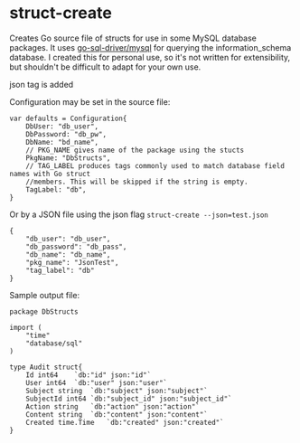 struct-create
=============

Creates Go source file of structs for use in some MySQL database packages. It uses [go-sql-driver/mysql](https://github.com/go-sql-driver/mysql) for querying the information_schema database. I created this for personal use, so it's not written for extensibility, but shouldn't be difficult to adapt for your own use.

json tag is added

Configuration may be set in the source file:
```
var defaults = Configuration{
	DbUser: "db_user",
	DbPassword: "db_pw",
	DbName: "bd_name",
	// PKG_NAME gives name of the package using the stucts
	PkgName: "DbStructs",
	// TAG_LABEL produces tags commonly used to match database field names with Go struct
	//members. This will be skipped if the string is empty.
	TagLabel: "db",
}
```

Or by a JSON file using the json flag `struct-create --json=test.json`
```
{
	"db_user": "db_user",
	"db_password": "db_pass",
	"db_name": "db_name",
	"pkg_name": "JsonTest",
	"tag_label": "db"
}
```

Sample output file:
```
package DbStructs

import (
	"time"
	"database/sql"
)

type Audit struct{
	Id int64	`db:"id" json:"id"`
	User int64	`db:"user" json:"user"`
	Subject string	`db:"subject" json:"subject"`
	SubjectId int64	`db:"subject_id" json:"subject_id"`
	Action string	`db:"action" json:"action"`
	Content string	`db:"content" json:"content"`
	Created time.Time	`db:"created" json:"created"`
}

```
